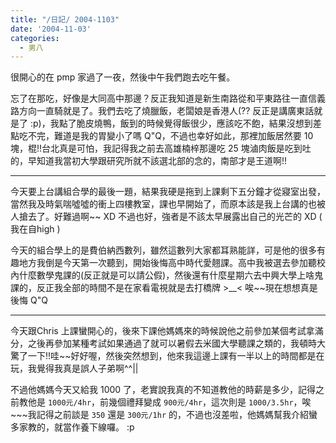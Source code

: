 ```yaml
---
title: "/日記/ 2004-1103"
date: '2004-11-03'
categories:
  - 男八
---
```


很開心的在 pmp 家過了一夜，然後中午我們跑去吃午餐。

忘了在那吃，好像是大同高中那邊？反正我知道是新生南路從和平東路往一直信義路方向一直騎就是了。我們去吃了燒臘飯，老闆娘是香港人(?? 反正是講廣東話就是了 :p)，我點了脆皮燒鴨，飯到的時候覺得飯很少，應該吃不飽，結果沒想到差點吃不完，難道是我的胃變小了嗎 Q"Q，不過也幸好如此，那裡加飯居然要 10 塊，棍!!台北真是可怕，我記得我之前去高雄楠梓那邊吃 25 塊滷肉飯是吃到吐的，早知道我當初大學跟研究所就不該選北部的念的，南部才是王道啊!!

----

今天要上台講組合學的最後一題，結果我硬是拖到上課剩下五分鐘才從寢室出發，當然我及時氣喘噓噓的衝上四樓教室，課也早開始了，而原本該是我上台講的也被人搶去了。好難過啊~~ XD 不過也好，強者是不該太早展露出自己的光芒的 XD ( 我在自high )

今天的組合學上的是費伯納西數列，雖然這數列大家都耳熟能詳，可是他的很多有趣地方我倒是今天第一次聽到，開始後悔高中時代愛翹課。高中我被選去參加聽校內什麼數學鬼課的(反正就是可以請公假)，然後還有什麼星期六去中興大學上啥鬼課的，反正我全部的時間不是在家看電視就是去打橋牌 >__< 唉~~現在想想真是後悔 Q"Q

----

今天跟Chris 上課蠻開心的，後來下課他媽媽來的時候說他之前參加某個考試拿滿分，之後再參加某種考試如果通過了就可以暑假去米國大學聽課之類的，我頓時大驚了一下!!哇~~好好喔，然後突然想到，他來我這邊上課有一半以上的時間都是在玩，我覺得我真是誤人子弟啊^^||

不過他媽媽今天又給我 1000 了，老實說我真的不知道教他的時薪是多少，記得之前教他是 `1000元/4hr`，前幾個禮拜變成 `900元/4hr`，這次則是 `1000/3.5hr`，唉~~~我記得之前談是 `350` 還是 `300元/1hr` 的，不過也沒差啦，他媽媽幫我介紹蠻多家教的，就當作養下線囉。 :p